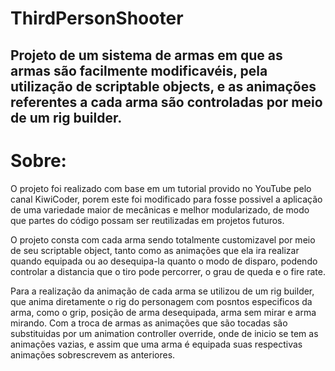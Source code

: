 # ThirdPersonShooter

## Projeto de um sistema de armas em que as armas são facilmente modificavéis, pela utilização de scriptable objects, e as animações referentes a cada arma são controladas por meio de um rig builder.

Sobre:
=========================
O projeto foi realizado com base em um tutorial provido no YouTube pelo canal KiwiCoder, porem este foi modificado para fosse possivel a aplicação de uma variedade maior de mecânicas e melhor modularizado, de modo que partes do código possam ser reutilizadas em projetos futuros.

O projeto consta com cada arma sendo totalmente customizavel por meio de seu scriptable object, tanto como as animações que ela ira realizar quando equipada ou ao desequipa-la quanto o modo de disparo, podendo controlar a distancia que o tiro pode percorrer, o grau de queda e o fire rate.

Para a realização da animação de cada arma se utilizou de um rig builder, que anima diretamente o rig do personagem com posntos especificos da arma, como o grip, posição de arma desequipada, arma sem mirar e arma mirando. Com a troca de armas as animações que são tocadas são substituidas por um animation controller override, onde de inicio se tem as animações vazias, e assim que uma arma é equipada suas respectivas animações sobrescrevem as anteriores.
